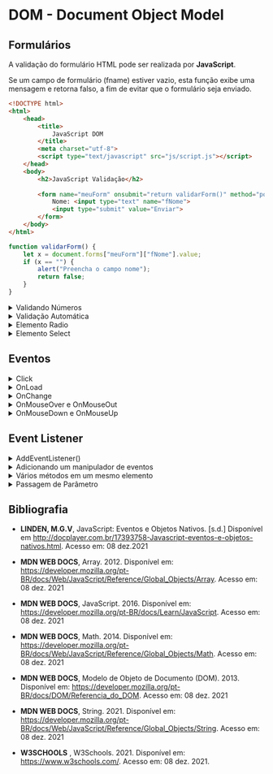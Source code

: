 # DOM - Document Object Model

## Formulários

A validação do formulário HTML pode ser realizada por **JavaScript**.

Se um campo de formulário (fname) estiver vazio, esta função exibe uma mensagem e retorna falso, a fim de evitar que o formulário seja enviado.

```html
<!DOCTYPE html>
<html>
    <head>
        <title>
            JavaScript DOM     
        </title>
        <meta charset="utf-8">
        <script type="text/javascript" src="js/script.js"></script>
    </head>
    <body>
        <h2>JavaScript Validação</h2>
        
        <form name="meuForm" onsubmit="return validarForm()" method="post">
            Nome: <input type="text" name="fNome">
            <input type="submit" value="Enviar">
        </form>
    </body>
</html>
```

```js
function validarForm() {
    let x = document.forms["meuForm"]["fNome"].value;
    if (x == "") {
        alert("Preencha o campo nome");
        return false;
    }
}
```

<details>
    <summary>Validando Números</summary>
    
```html
<!DOCTYPE html>
<html>
    <head>
        <title>
            JavaScript DOM     
        </title>
        <meta charset="utf-8">
        <script type="text/javascript" src="js/script.js"></script>
    </head>
    <body>
        <h2>JavaScript Validação</h2>
        
        <p>Insira um número</p>
        <input id="numero">
        <button type="button" onclick="validarNumero()">Submit</button>
        <p id="demo"></p>
    </body>
</html>
```
    
```js
function validaNumero() {
    // lendo o valor inserido na input
    let x = document.getElementById("numero").value;
    // se não for um número ou estiver vazio
    let texto;
    
    if (isNan(x) || x=="") { // NaN - not a number
        texto = "Entrada inválida";
    } else {
        texto = "OK";
    }
}
```    
    
</details>    

<details>
    <summary>Validação Automática</summary>

```html
<!DOCTYPE html>
<html>
    <head>
        <title>
            JavaScript DOM     
        </title>
        <meta charset="utf-8">
        <script type="text/javascript" src="js/script.js"></script>
    </head>
    <body>
        <form method="post">
            <input type="text" name="fNome" required>
            <input type="submit" value="Submit">
        </form>
        
        <p>Se clicar no botão submit com a input em branco, 
            seu navegador irá exibir uma mensagem
        </p>
    </body>
</html>
```    
</details>    

<details>
    <summary>Elemento Radio</summary>
    
```html
<!DOCTYPE html>
<html>
    <head>
        <title>
            JavaScript DOM     
        </title>
        <meta charset="utf-8">        
    </head>
    <body>
        <form action="form-action.php" method="post">
            <p>
                <input type="radio" name="herois" value="Homem Aranha"/>Homem Aranha
                <input type="radio" name="herois" value="Homem de Ferro"/>Homem de Ferro
                <input type="radio" name="herois" value="Pantera Negra"/>Pantera Negra
            </p>
            <p>
                <input type="button" id="btnSubmit" value="Verificar" onclick="verificar()">
            </p>
            <p id="escolha"></p>
        </form>
        <script type="text/javascript" src="js/script.js"></script>
    </body>
</html>
```    
    
```js
function verificar() {
    let radios = document.getElementById("herois");
    for (var i=0; i<radions.length; i++) {
        if (radios[i].checked) {
            document.getElementById("escolha").innerHTML=`Sua escolha ${radios[i].value}`;
        }
    }
}
```
</details>    

<details>
    <summary>Elemento Select</summary>
    
```html
<!DOCTYPE html>
<html>
    <head>
        <title>
            JavaScript DOM     
        </title>
        <meta charset="utf-8">        
    </head>
    <body>
        <h2>JavaScript HTML DOM - Select</h2>
        <select id="cboCidades">
            <option value=""></option>
            <option value="sp">São Paulo</option>
            <option value="sa">Santo André</option>
            <option value="sbc">São Bernardo do Campo</option>
        </select>
        <input type="button" id="bthVerificar" value="Verificar" onclick="verificar()"/>
        <p id="resposta"></p>
        
        <script type="text/javascript" src="js/script.js"></script>
    </body>
</html>
```   
    
```js
function verificar() {
    let comboCidades = document.getElementById("cboCidades");
    let selecionado = comboCidades.options[comboCidades.selectedIndex].value;
    if (selecionado=="sp") {
        document.getElementById("resposta").innerHTML=
            comboCidades.options[comboCidades.selectedIndex].text;
    } else if (selecionado=="sa") {
        document.getElementById("resposta").innerHTML=
            comboCidades.options[comboCidades.selectedIndex].text;
    } else if (selecionado=="sbc") {
        document.getElementById("resposta").innerHTML=
            comboCidades.options[comboCidades.selectedIndex].text;
    } else {
        document.getElementById("resposta").innerHTML= "Selecione uma opção";
    }
}
```    
    
</details>    

## Eventos

<details>
    <summary>Click</summary>
    
```html
<!DOCTYPE html>
<html>
    <head>
        <title>
            JavaScript DOM     
        </title>
        <meta charset="utf-8">        
    </head>
    <body>
        <h2 id="teste" onclick="alterarTexto()">Clique neste texto</h2>
        
        <script type="text/javascript" src="js/script.js"></script>
    </body>
</html>
```     
    
```js
function alterarTexto() {
    document.getElementById("teste").innerHTML = "Ooops! Texto alterado";
}    
```    
    
</details>    

<details>
    <summary>OnLoad</summary>
</details>    

<details>
    <summary>OnChange</summary>
</details>    

<details>
    <summary>OnMouseOver e OnMouseOut</summary>
</details>    

<details>
    <summary>OnMouseDown e OnMouseUp</summary>
</details>    

## Event Listener

<details>
    <summary>AddEventListener()</summary>
</details>    

<details>
    <summary>Adicionando um manipulador de eventos</summary>
</details>    

<details>
    <summary>Vários métodos em um mesmo elemento</summary>
</details>    

<details>
    <summary>Passagem de Parâmetro</summary>
</details>    

## Bibliografia
    
- **LINDEN, M.G.V**, JavaScript: Eventos e Objetos Nativos. [s.d.] Disponível em <http://docplayer.com.br/17393758-Javascript-eventos-e-objetos-nativos.html>. Acesso em: 08 dez.2021
    
- **MDN WEB DOCS**, Array. 2012. Disponível em: <https://developer.mozilla.org/pt-BR/docs/Web/JavaScript/Reference/Global_Objects/Array>. Acesso em: 08 dez. 2021
    
- **MDN WEB DOCS**, JavaScript. 2016. Disponível em: <https://developer.mozilla.org/pt-BR/docs/Learn/JavaScript>. Acesso em: 08 dez. 2021    
    
- **MDN WEB DOCS**, Math. 2014. Disponível em: <https://developer.mozilla.org/pt-BR/docs/Web/JavaScript/Reference/Global_Objects/Math>. Acesso em: 08 dez. 2021        
    
- **MDN WEB DOCS**, Modelo de Objeto de Documento (DOM). 2013. Disponível em: <https://developer.mozilla.org/pt-BR/docs/DOM/Referencia_do_DOM>. Acesso em: 08 dez. 2021
    
- **MDN WEB DOCS**, String. 2021. Disponível em: <https://developer.mozilla.org/pt-BR/docs/Web/JavaScript/Reference/Global_Objects/String>. Acesso em: 08 dez. 2021
    
- **W3SCHOOLS**    , W3Schools. 2021. Disponível em: <https://www.w3schools.com/>. Acesso em: 08 dez. 2021.
